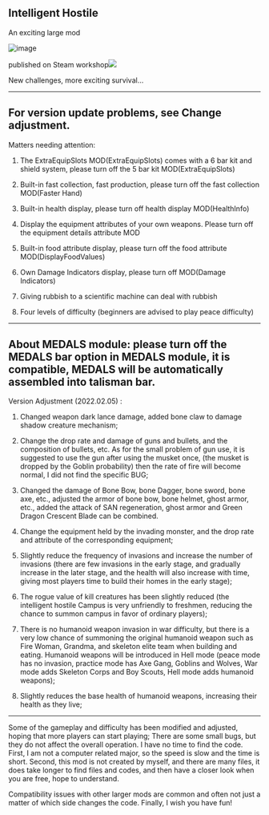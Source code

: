 ## Intelligent Hostile
An exciting large mod

![image](https://github.com/Nilyang404/DST-Intelligent-Hostile/assets/63556313/a2dcbd93-4471-4ef3-a55a-fce24bb5a57f)

published on Steam workshop![](https://steamcommunity.com/sharedfiles/filedetails/?id=2677277428)

New challenges, more exciting survival...


-----------------------------------------------------------------------
For version update problems, see Change adjustment.
-----------------------------------------------------------------------
Matters needing attention:



1. The ExtraEquipSlots MOD(ExtraEquipSlots) comes with a 6 bar kit and shield system, please turn off the 5 bar kit MOD(ExtraEquipSlots)

2. Built-in fast collection, fast production, please turn off the fast collection MOD(Faster Hand)

3. Built-in health display, please turn off health display MOD(HealthInfo)

4. Display the equipment attributes of your own weapons. Please turn off the equipment details attribute MOD

5. Built-in food attribute display, please turn off the food attribute MOD(DisplayFoodValues)

6. Own Damage Indicators display, please turn off MOD(Damage Indicators)

7. Giving rubbish to a scientific machine can deal with rubbish

8. Four levels of difficulty (beginners are advised to play peace difficulty)



--------------------------------------------------------------------------------------------------
About MEDALS module: please turn off the MEDALS bar option in MEDALS module, it is compatible, MEDALS will be automatically assembled into talisman bar.
--------------------------------------------------------------------------------------------------

Version Adjustment (2022.02.05) :



1. Changed weapon dark lance damage, added bone claw to damage shadow creature mechanism;

2. Change the drop rate and damage of guns and bullets, and the composition of bullets, etc. As for the small problem of gun use, it is suggested to use the gun after using the musket once, (the musket is dropped by the Goblin probability) then the rate of fire will become normal, I did not find the specific BUG;

3. Changed the damage of Bone Bow, bone Dagger, bone sword, bone axe, etc., adjusted the armor of bone bow, bone helmet, ghost armor, etc., added the attack of SAN regeneration, ghost armor and Green Dragon Crescent Blade can be combined.

4. Change the equipment held by the invading monster, and the drop rate and attribute of the corresponding equipment;

5. Slightly reduce the frequency of invasions and increase the number of invasions (there are few invasions in the early stage, and gradually increase in the later stage, and the health will also increase with time, giving most players time to build their homes in the early stage);

6. The rogue value of kill creatures has been slightly reduced (the intelligent hostile Campus is very unfriendly to freshmen, reducing the chance to summon campus in favor of ordinary players);

7. There is no humanoid weapon invasion in war difficulty, but there is a very low chance of summoning the original humanoid weapon such as Fire Woman, Grandma, and skeleton elite team when building and eating. Humanoid weapons will be introduced in Hell mode (peace mode has no invasion, practice mode has Axe Gang, Goblins and Wolves, War mode adds Skeleton Corps and Boy Scouts, Hell mode adds humanoid weapons);

8. Slightly reduces the base health of humanoid weapons, increasing their health as they live;

--------------------------------------------------------------------------------------------------



Some of the gameplay and difficulty has been modified and adjusted, hoping that more players can start playing; There are some small bugs, but they do not affect the overall operation. I have no time to find the code. First, I am not a computer related major, so the speed is slow and the time is short. Second, this mod is not created by myself, and there are many files, it does take longer to find files and codes, and then have a closer look when you are free, hope to understand.

Compatibility issues with other larger mods are common and often not just a matter of which side changes the code. Finally, I wish you have fun!
